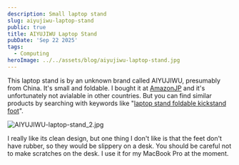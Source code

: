 ```yaml
---
description: Small laptop stand
slug: aiyujiwu-laptop-stand
public: true
title: AIYUJIWU Laptop Stand
pubDate: 'Sep 22 2025'
tags:
  - Computing
heroImage: ../../assets/blog/aiyujiwu-laptop-stand.jpg
---
```


This laptop stand is by an unknown brand called AIYUJIWU, presumably from China. It's small and foldable. I bought it at [AmazonJP](https://amzn.to/3xihmP7) and it's unfortunately not avialable in other countries. But you can find similar products by searching with keywords like "[laptop stand foldable kickstand foot](https://amzn.to/3xepShW)".

![AIYUJIWU-laptop-stand_2.jpg](/posts/aiyujiwu-laptop-stand_aiyujiwu-laptop-stand-2-jpg.jpg)

I really like its clean design, but one thing I don't like is that the feet don't have rubber, so they would be slippery on a desk. You should be careful not to make scratches on the desk.
I use it for my MacBook Pro at the moment.
